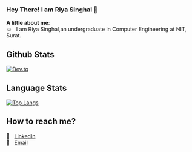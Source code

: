 ### Hey There! I am Riya Singhal 👋


<b>A little about me</b>:   
:relaxed: &nbsp; I am Riya Singhal,an undergraduate in Computer Engineering at NIT, Surat.   
<!--:computer: &nbsp; I am Inquisitive and always open to explore new technologies.
:orange_book: &nbsp; I am an avid reader and a closet writer. -->


## Github Stats 
[![Dev.to](https://github-readme-stats.vercel.app/api/pin/?username=riyasinghal04&repo=dev.to&show_icons=true&hide_border=true&theme=dark&private=true)](https://github.com/thepracticaldev/dev.to)

## Language Stats
[![Top Langs](https://github-readme-stats.vercel.app/api/top-langs/?username=riyasinghal04&layout=compact&theme=dark&show_icons=true&hide_border=true&private=true)](https://github.com/anuraghazra/github-readme-stats)

<!--
## Technologies and Tools
<p>
  <img alt="Python" src="https://img.shields.io/badge/python%20-%2314354C.svg?&style=for-the-badge&logo=python&logoColor=white"/>
</p>
-->

## How to reach me?  
:pushpin: &nbsp; [LinkedIn](https://www.linkedin.com/in/riya-singhal/)  
:pushpin: &nbsp; [Email](mailto:riyapsinghal@gmail.com)  
<!--pushpin: &nbsp; [Resume]() 
:pushpin: &nbsp; [Website]()  
:pushpin: &nbsp; [Blog]() -->
